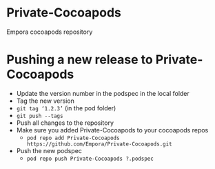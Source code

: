 # Private-Cocoapods
Empora cocoapods repository

# Pushing a new release to Private-Cocoapods

* Update the version number in the podspec in the local folder
* Tag the new version
 * ```git tag ‘1.2.3’``` (in the pod folder)
 * ```git push --tags```
* Push all changes to the repository
 * Make sure you added Private-Cocoapods to your cocoapods repos
   * ```pod repo add Private-Cocoapods https://github.com/Empora/Private-Cocoapods.git```
 * Push the new podspec
   *   ```pod repo push Private-Cocoapods ?.podspec```
